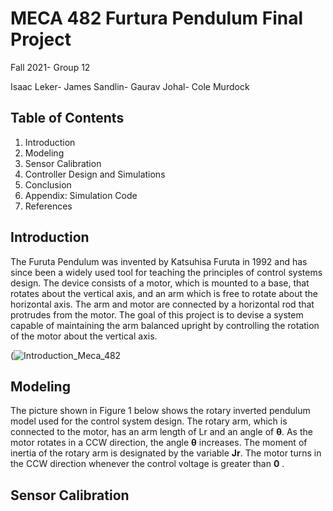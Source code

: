 # MECA 482 Furtura Pendulum Final Project
Fall 2021- Group 12

Isaac Leker- James Sandlin- Gaurav Johal- Cole Murdock
## Table of Contents
1. Introduction
2. Modeling
3. Sensor Calibration
4. Controller Design and Simulations
6. Conclusion
7. Appendix: Simulation Code
8. References 

## Introduction
The Furuta Pendulum was invented by Katsuhisa Furuta in 1992 and has since been a widely used tool for teaching the principles of control systems design. The device consists of a motor, which is mounted to a base, that rotates about the vertical axis, and an arm which is free to rotate about the horizontal axis. The arm and motor are connected by a horizontal rod that protrudes from the motor. The goal of this project is to devise a system capable of maintaining the arm balanced upright by controlling the rotation of the motor about the vertical axis.

(![Introduction_Meca_482](https://user-images.githubusercontent.com/96322953/146626325-e0b81416-4c41-459f-a649-74dc97ff7b37.JPG)

## Modeling
The picture shown in Figure 1 below shows the rotary inverted pendulum model used for the control system design. The rotary arm, which is connected to the motor, has an arm length of Lr and an angle of __θ__. As the motor rotates in a CCW direction, the angle __θ__  increases. The moment of inertia of the rotary arm is designated by the variable __Jr__. The motor turns in the CCW direction whenever the control voltage is greater than __0__ .

## Sensor Calibration
